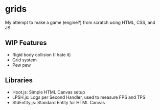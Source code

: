 # grids

My attempt to make a game (engine?) from scratch using HTML, CSS, and JS.

## WIP Features

- Rigid body collision (I hate it)
- Grid system
- Pew pew

## Libraries

- Hoot.js: Simple HTML Canvas setup
- LPSH.js: Logs per Second Handler, used to measure FPS and TPS
- StdEntity.js: Standard Entity for HTML Canvas